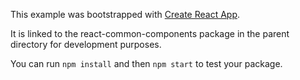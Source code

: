 This example was bootstrapped with [Create React App](https://github.com/facebook/create-react-app).

It is linked to the react-common-components package in the parent directory for development purposes.

You can run `npm install` and then `npm start` to test your package.
